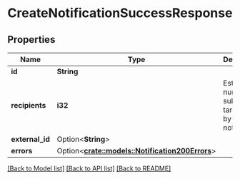 # CreateNotificationSuccessResponse

## Properties

Name | Type | Description | Notes
------------ | ------------- | ------------- | -------------
**id** | **String** |  | 
**recipients** | **i32** | Estimated number of subscribers targetted by notification. | 
**external_id** | Option<**String**> |  | [optional]
**errors** | Option<[**crate::models::Notification200Errors**](Notification200Errors.md)> |  | [optional]

[[Back to Model list]](../README.md#documentation-for-models) [[Back to API list]](../README.md#documentation-for-api-endpoints) [[Back to README]](../README.md)


